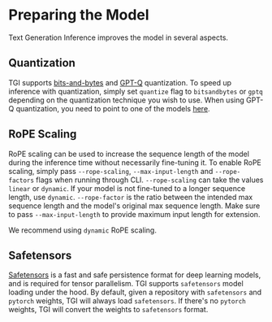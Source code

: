 # Preparing the Model

Text Generation Inference improves the model in several aspects. 

## Quantization

TGI supports [bits-and-bytes](https://github.com/TimDettmers/bitsandbytes#bitsandbytes) and [GPT-Q](https://arxiv.org/abs/2210.17323) quantization. To speed up inference with quantization, simply set `quantize` flag to `bitsandbytes` or `gptq` depending on the quantization technique you wish to use. When using GPT-Q quantization, you need to point to one of the models [here](https://huggingface.co/models?search=gptq).

## RoPE Scaling

RoPE scaling can be used to increase the sequence length of the model during the inference time without necessarily fine-tuning it. To enable RoPE scaling, simply pass `--rope-scaling`, `--max-input-length` and `--rope-factors` flags when running through CLI. `--rope-scaling` can take the values `linear` or `dynamic`. If your model is not fine-tuned to a longer sequence length, use `dynamic`. `--rope-factor` is the ratio between the intended max sequence length and the model's original max sequence length. Make sure to pass `--max-input-length` to provide maximum input length for extension. 

<Tip>

We recommend using `dynamic` RoPE scaling.

</Tip>

## Safetensors

[Safetensors](https://github.com/huggingface/safetensors) is a fast and safe persistence format for deep learning models, and is required for tensor parallelism. TGI supports `safetensors` model loading under the hood. By default, given a repository with `safetensors` and `pytorch` weights, TGI will always load `safetensors`. If there's no `pytorch` weights, TGI will convert the weights to `safetensors` format. 
